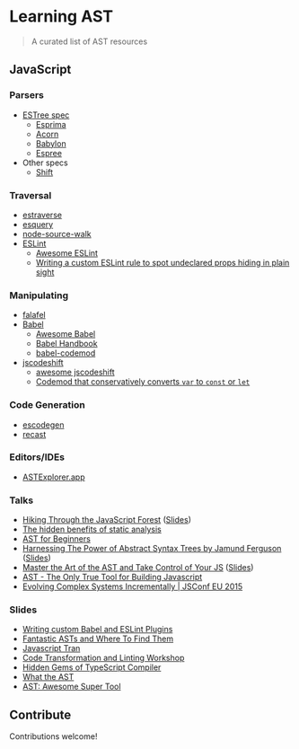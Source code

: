 # Learning AST 

> A curated list of AST resources

## JavaScript

### Parsers

- [ESTree spec](https://github.com/estree/estree)
  - [Esprima](https://github.com/jquery/esprima)
  - [Acorn](https://github.com/ternjs/acorn)
  - [Babylon](https://github.com/babel/babylon)
  - [Espree](https://github.com/eslint/espree)
- Other specs
  - [Shift](https://github.com/shapesecurity/shift-parser-js)

### Traversal

- [estraverse](https://github.com/estools/estraverse)
- [esquery](https://github.com/estools/esquery)
- [node-source-walk](https://github.com/mrjoelkemp/node-source-walk)
- [ESLint](https://eslint.org)
  - [Awesome ESLint](https://github.com/dustinspecker/awesome-eslint)
  - [Writing a custom ESLint rule to spot undeclared props hiding in plain sight](http://blog.cowchimp.com/writing-a-custom-eslint-rule-to-spot-undeclared-props)

### Manipulating

- [falafel](https://github.com/substack/node-falafel)
- [Babel](https://github.com/babel/babel)
  - [Awesome Babel](https://github.com/babel/awesome-babel)
  - [Babel Handbook](https://github.com/thejameskyle/babel-handbook)
  - [babel-codemod](https://github.com/square/babel-codemod)
- [jscodeshift](https://github.com/facebook/jscodeshift)
  - [awesome jscodeshift](https://github.com/sejoker/awesome-jscodeshift)
  - [Codemod that conservatively converts `var` to `const` or `let`](https://github.com/cpojer/js-codemod/blob/master/transforms/no-vars.js)

### Code Generation

- [escodegen](https://github.com/estools/escodegen)
- [recast](https://github.com/benjamn/recast)

### Editors/IDEs

- [ASTExplorer.app](https://github.com/JamieMason/astexplorer.app)

### Talks

- [Hiking Through the JavaScript Forest](https://channel9.msdn.com/Blogs/seattlejs/2016-01-14-02) ([Slides](https://speakerdeck.com/xjamundx/hiking-through-the-javascript-forest))
- [The hidden benefits of static analysis](https://www.youtube.com/watch?v=3ZqTvexCtZM)
- [AST for Beginners](https://www.youtube.com/watch?v=CFQBHy8RCpg)
- [Harnessing The Power of Abstract Syntax Trees by Jamund Ferguson](https://www.youtube.com/watch?v=8uOXIM4giH8) ([Slides](https://speakerdeck.com/xjamundx/harnessing-the-power-of-abstract-syntax-trees))
- [Master the Art of the AST and Take Control of Your JS](https://www.youtube.com/watch?v=2W9tUnALrLg) ([Slides](https://speakerdeck.com/cowchimp/master-the-art-of-the-ast-full-stack-fest-2017))
- [AST - The Only True Tool for Building Javascript](https://www.youtube.com/watch?v=fF_jZ7ErwUY)
- [Evolving Complex Systems Incrementally | JSConf EU 2015](https://www.youtube.com/watch?v=d0pOgY8__JM)
### Slides
- [Writing custom Babel and ESLint Plugins](https://slides.com/kentcdodds/a-beginners-guide-to-asts#/)
- [Fantastic ASTs and Where To Find Them](https://slides.com/craigspence/fantastic-asts-and-where-to-find-them#/)
- [Javascript Tran](https://slides.com/briandipalma/javascript-tran#/)
- [Code Transformation and Linting Workshop](https://slides.com/kentcdodds/asts-workshop#/)
- [Hidden Gems of TypeScript Compiler](https://slides.com/vogloblinsky/hidden-gems-of-typescript-compiler#/)
- [What the AST](https://speakerdeck.com/dkundel/sinnerschrader-tech-session-18-what-the-ast)
- [AST: Awesome Super Tool](https://speakerdeck.com/leoasis/ast-awesome-super-tool)

## Contribute

Contributions welcome!

